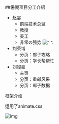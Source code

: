 ##暑期项目分工介绍
* 赵宴
    *  前端技术总监
    *  教授
    *  美工
    *  非常の强势 ![^ ^.](http://forbiddensea.com.img.800cdn.com/images/laugh.png)
* 刘荣博
    * 分页：邮子攻略
    * 分页：学长帮帮忙
* 刘竣豪
    * 主页 
    * 分页：重邮风采
    * 分页：邮子数据
    


框架介绍 

运用了animate.css

![img](http://assets.jq22.com/plugin/pc-e375a7be-65c2-11e4-a680-00163e001348.png)
